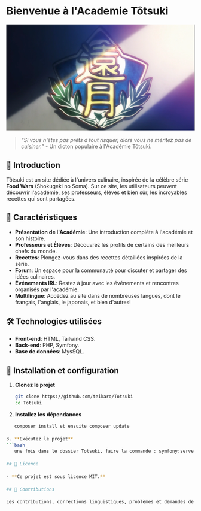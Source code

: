 # Bienvenue à l'Academie Tôtsuki

![](public/img/readme/Totsuki_logo.webp)

> *“Si vous n'êtes pas prêts à tout risquer, alors vous ne méritez pas de cuisiner.”* - Un dicton populaire à l'Académie Tôtsuki.

## 🍱 Introduction

Tôtsuki est un site dédiée à l'univers culinaire, inspirée de la célèbre série **Food Wars** (Shokugeki no Soma). Sur ce site, les utilisateurs peuvent découvrir l'académie, ses professeurs, élèves et bien sûr, les incroyables recettes qui sont partagées.

## 🚀 Caractéristiques

- **Présentation de l'Académie**: Une introduction complète à l'académie et son histoire.
- **Professeurs et Élèves**: Découvrez les profils de certains des meilleurs chefs du monde.
- **Recettes**: Plongez-vous dans des recettes détaillées inspirées de la série.
- **Forum**: Un espace pour la communauté pour discuter et partager des idées culinaires.
- **Événements IRL**: Restez à jour avec les événements et rencontres organisés par l'académie.
- **Multilingue**: Accédez au site dans de nombreuses langues, dont le français, l'anglais, le japonais, et bien d'autres!

## 🛠 Technologies utilisées

- **Front-end**: HTML, Tailwind CSS.
- **Back-end**: PHP, Symfony.
- **Base de données**: MysSQL.

## 💼 Installation et configuration

1. **Clonez le projet**
   ```bash
   git clone https://github.com/teikaro/Totsuki
   cd Totsuki

2. **Installez les dépendances**
 ```bash
    composer install et ensuite composer update

3. **Exécutez le projet**
 ```bash
    une fois dans le dossier Totsuki, faire la commande : symfony:serve

## 📝 Licence

- **Ce projet est sous licence MIT.**

## 🤝 Contributions

Les contributions, corrections linguistiques, problèmes et demandes de fonctionnalités sont les bienvenues!
